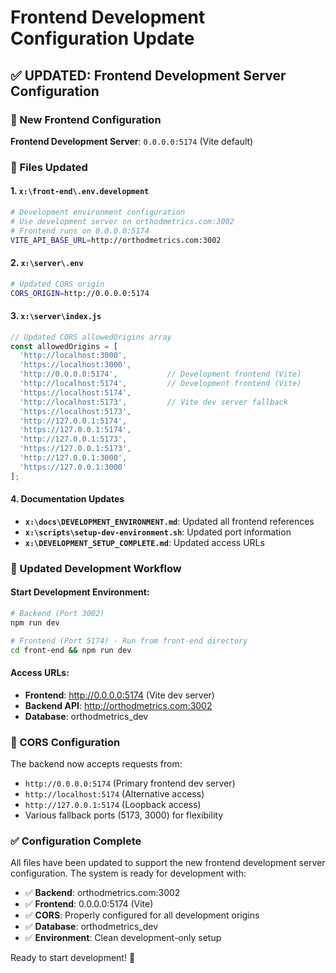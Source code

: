 # Frontend Development Configuration Update

## ✅ UPDATED: Frontend Development Server Configuration

### 🎯 New Frontend Configuration
**Frontend Development Server**: `0.0.0.0:5174` (Vite default)

### 📁 Files Updated

#### 1. **`x:\front-end\.env.development`**
```bash
# Development environment configuration  
# Use development server on orthodmetrics.com:3002
# Frontend runs on 0.0.0.0:5174
VITE_API_BASE_URL=http://orthodmetrics.com:3002
```

#### 2. **`x:\server\.env`**
```bash
# Updated CORS origin
CORS_ORIGIN=http://0.0.0.0:5174
```

#### 3. **`x:\server\index.js`**
```javascript
// Updated CORS allowedOrigins array
const allowedOrigins = [
  'http://localhost:3000',
  'https://localhost:3000',
  'http://0.0.0.0:5174',           // Development frontend (Vite)
  'http://localhost:5174',         // Development frontend (Vite)
  'https://localhost:5174',
  'http://localhost:5173',         // Vite dev server fallback
  'https://localhost:5173',
  'http://127.0.0.1:5174',
  'https://127.0.0.1:5174',
  'http://127.0.0.1:5173',
  'https://127.0.0.1:5173',
  'http://127.0.0.1:3000',
  'https://127.0.0.1:3000'
];
```

#### 4. **Documentation Updates**
- **`x:\docs\DEVELOPMENT_ENVIRONMENT.md`**: Updated all frontend references
- **`x:\scripts\setup-dev-environment.sh`**: Updated port information
- **`x:\DEVELOPMENT_SETUP_COMPLETE.md`**: Updated access URLs

### 🚀 Updated Development Workflow

#### Start Development Environment:
```bash
# Backend (Port 3002)
npm run dev

# Frontend (Port 5174) - Run from front-end directory
cd front-end && npm run dev
```

#### Access URLs:
- **Frontend**: http://0.0.0.0:5174 (Vite dev server)
- **Backend API**: http://orthodmetrics.com:3002
- **Database**: orthodmetrics_dev

### 🔧 CORS Configuration
The backend now accepts requests from:
- `http://0.0.0.0:5174` (Primary frontend dev server)
- `http://localhost:5174` (Alternative access)
- `http://127.0.0.1:5174` (Loopback access)
- Various fallback ports (5173, 3000) for flexibility

### ✅ Configuration Complete
All files have been updated to support the new frontend development server configuration. The system is ready for development with:

- ✅ **Backend**: orthodmetrics.com:3002
- ✅ **Frontend**: 0.0.0.0:5174 (Vite)
- ✅ **CORS**: Properly configured for all development origins
- ✅ **Database**: orthodmetrics_dev
- ✅ **Environment**: Clean development-only setup

Ready to start development! 🎉
